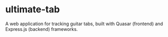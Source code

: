 # ultimate-tab
A web application for tracking guitar tabs, built with Quasar (frontend) and Express.js (backend) frameworks.
